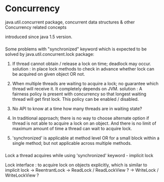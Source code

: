 # Concurrency
java.util.concurrent package, concurrent data structures & other Concurrency related concepts

introduced since java 1.5 version.

###
Some problems with "synchronized" keyword which is expected to be solved by java.util.concurrent.lock package:

1. If thread cannot obtain / release a lock on time; deadlock may occur. 
solution : in place lock methods to check in advance whether lock can be acquired on given object OR not.

2. When multiple threads are waiting to acquire a lock; no guarantee which thread will receive it. It completely depends on JVM.
solution : A fairness policy is present with concurrency so that longest waiting thread will get first lock. This policy can be 
		enabled / disabled. 

3. No API to know at a time how many threads are in waiting state?

4. In traditional approach; there is no way to choose alternate option if thread is not able to acquire a lock on an object. And 
	there is no limit of maximum amount of time a thread can wait to acquire lock.
	
5. 'synchronized' is applicable at method level OR for a small block within a single method; but not applicable across multiple 
	methods.

###

Lock a thread acquires while using 'synchronized' keyword - implicit lock 

Lock interface : to acquire lock on objects explicitly, which is similar to implicit lock
	-> ReentrantLock
	-> ReadLock / ReadLockView ?
	-> WriteLock / WriteLockView ?
	